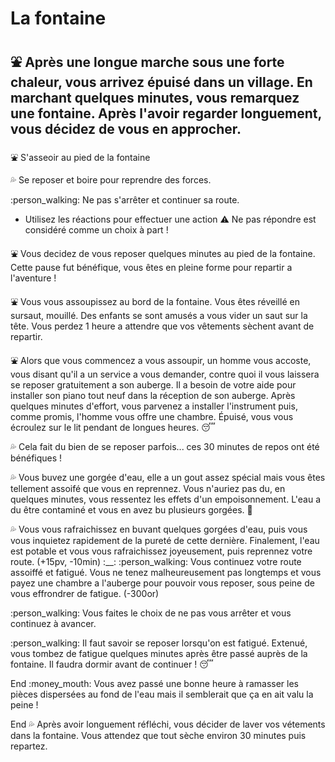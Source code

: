 # La fontaine
## :fountain: Après une longue marche sous une forte chaleur, vous arrivez épuisé dans un village. En marchant quelques minutes, vous remarquez une fontaine. Après l'avoir regarder longuement, vous décidez de vous en approcher.

:fountain: S'asseoir au pied de la fontaine

:sweat_drops: Se reposer et boire pour reprendre des forces.

:person_walking: Ne pas s'arrêter et continuer sa route.

- Utilisez les réactions pour effectuer une action :warning: Ne pas répondre est considéré comme un choix à part !

:fountain: Vous decidez de vous reposer quelques minutes au pied de la fontaine. Cette pause fut bénéfique, vous êtes en pleine forme pour repartir a l'aventure !

:fountain: Vous vous assoupissez au bord de la fontaine. Vous êtes réveillé en sursaut, mouillé. Des enfants se sont amusés a vous vider un saut sur la tête. Vous perdez 1 heure a attendre que vos vêtements sèchent avant de repartir.

:fountain: Alors que vous commencez a vous assoupir, un homme vous accoste, vous disant qu'il a un service a vous demander, contre quoi il vous laissera se reposer gratuitement a son auberge. Il a besoin de votre aide pour installer son piano tout neuf dans la réception de son auberge. Après quelques minutes d'effort, vous parvenez a installer l'instrument puis, comme promis, l'homme vous offre une chambre. Épuisé, vous vous écroulez sur le lit pendant de longues heures. :sleeping:



:sweat_drops: Cela fait du bien de se reposer parfois... ces 30 minutes de repos ont été bénéfiques !

:sweat_drops: Vous buvez une gorgée d'eau, elle a un gout assez spécial mais vous êtes tellement assoifé que vous en reprennez. Vous n'auriez pas du, en quelques minutes, vous ressentez les effets d'un empoisonnement. L'eau a du être contaminé et vous en avez bu plusieurs gorgées. :nauseated_face:

:sweat_drops: Vous vous rafraichissez en buvant quelques gorgées d'eau, puis vous vous inquietez rapidement de la pureté de cette dernière. Finalement, l'eau est potable et vous vous rafraichissez joyeusement, puis reprennez votre route. (+15pv, -10min) :__: :person_walking: Vous continuez votre route assoiffé et fatigué. Vous ne tenez malheureusement pas longtemps et vous payez une chambre a l'auberge pour pouvoir vous reposer, sous peine de vous effrondrer de fatigue. (-300or)

:person_walking: Vous faites le choix de ne pas vous arrêter et vous continuez à avancer.

:person_walking: Il faut savoir se reposer lorsqu'on est fatigué. Extenué, vous tombez de fatigue quelques minutes après être passé auprès de la fontaine. Il faudra dormir avant de continuer ! :sleeping:

End :money_mouth:  Vous avez passé une bonne heure à ramasser les pièces dispersées au fond de l'eau mais il semblerait que ça en ait valu la peine !

End :sweat_drops: Après avoir longuement réfléchi, vous décider de laver vos vétements dans la fontaine. Vous attendez que tout sèche environ 30 minutes puis repartez.
